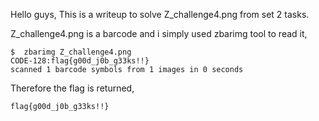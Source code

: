 Hello guys,
This is a writeup to solve Z_challenge4.png from set 2 tasks.

Z_challenge4.png is a barcode and i simply used zbarimg tool to read it,

```
$  zbarimg Z_challenge4.png
CODE-128:flag{g00d_j0b_g33ks!!}
scanned 1 barcode symbols from 1 images in 0 seconds
```

Therefore the flag is returned,

```
flag{g00d_j0b_g33ks!!}
```
